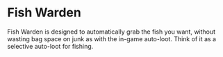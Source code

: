 # Fish Warden

Fish Warden is designed to automatically grab the fish you want, without wasting bag space on junk as with the in-game auto-loot. Think of it as a selective auto-loot for fishing.

